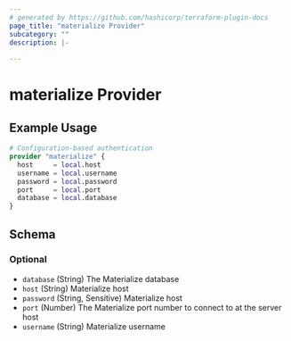 ```yaml
---
# generated by https://github.com/hashicorp/terraform-plugin-docs
page_title: "materialize Provider"
subcategory: ""
description: |-
  
---
```


# materialize Provider



## Example Usage

```terraform
# Configuration-based authentication
provider "materialize" {
  host     = local.host
  username = local.username
  password = local.password
  port     = local.port
  database = local.database
}
```

<!-- schema generated by tfplugindocs -->
## Schema

### Optional

- `database` (String) The Materialize database
- `host` (String) Materialize host
- `password` (String, Sensitive) Materialize host
- `port` (Number) The Materialize port number to connect to at the server host
- `username` (String) Materialize username
